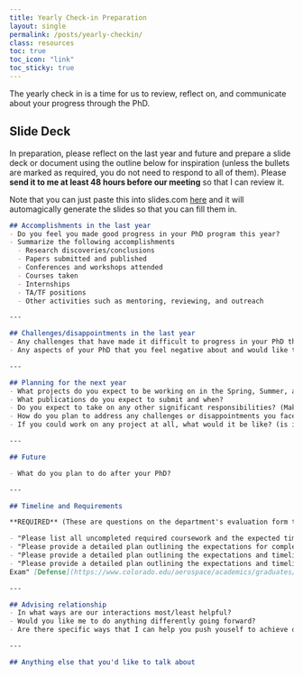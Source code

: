 ```yaml
---
title: Yearly Check-in Preparation 
layout: single 
permalink: /posts/yearly-checkin/
class: resources
toc: true
toc_icon: "link"
toc_sticky: true
---
```


The yearly check in is a time for us to review, reflect on, and communicate about your progress through the PhD.

## Slide Deck

In preparation, please reflect on the last year and future and prepare a slide deck or document using the outline below for inspiration (unless the bullets are marked as required, you do not need to respond to all of them). Please **send it to me at least 48 hours before our meeting** so that I can review it.

Note that you can just paste this into slides.com [here](https://adcl.slides.com/tools/markdown-to-presentation) and it will automagically generate the slides so that you can fill them in.

```markdown
## Accomplishments in the last year
- Do you feel you made good progress in your PhD program this year?
- Summarize the following accomplishments
  - Research discoveries/conclusions
  - Papers submitted and published
  - Conferences and workshops attended
  - Courses taken
  - Internships
  - TA/TF positions
  - Other activities such as mentoring, reviewing, and outreach

---

## Challenges/disappointments in the last year
- Any challenges that have made it difficult to progress in your PhD that you would like to discuss with me
- Any aspects of your PhD that you feel negative about and would like to discuss with me

---

## Planning for the next year
- What projects do you expect to be working on in the Spring, Summer, and Fall?
- What publications do you expect to submit and when?
- Do you expect to take on any other significant responsibilities? (Make sure to indicate the relative priorities of this and the items above)
- How do you plan to address any challenges or disappointments you faced in the past year?
- If you could work on any project at all, what would it be like? (is it hardware/computational/theoretical, etc.) (note: it is probably not possible to do this, but I want to optimize as much as possible)

---

## Future

- What do you plan to do after your PhD?

---

## Timeline and Requirements

**REQUIRED** (These are questions on the department's evaluation form that I will need to fill out and you will need to sign)

- "Please list all uncompleted required coursework and the expected timeline for completion"
- "Please provide a detailed plan outlining the expectations for completing the Preliminary Exam" [Preliminary Exam](https://www.colorado.edu/aerospace/academics/graduates/phd-advising#expand-98405)
- "Please provide a detailed plan outlining the expectations and timeline for completing Comprehensive Exam" [Comprehensive Exam](https://www.colorado.edu/aerospace/academics/graduates/phd-advising#expand-61455)
- "Please provide a detailed plan outlining the expectations and timeline for completing the Final
Exam" [Defense](https://www.colorado.edu/aerospace/academics/graduates/phd-advising#expand-58994)

---

## Advising relationship
- In what ways are our interactions most/least helpful?
- Would you like me to do anything differently going forward?
- Are there specific ways that I can help you push youself to achieve our goals next year?

---

## Anything else that you'd like to talk about
```

